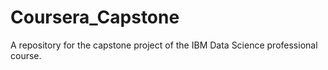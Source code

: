 # Coursera_Capstone
A repository for the capstone project of the IBM Data Science professional course.
